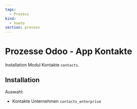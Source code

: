 ```yaml
---
tags:
  - Prozess
kind:
  - howto
section: process
---
```


# Prozesse Odoo - App Kontakte

Installation Modul Kontakte `contacts`.

## Installation

Auswahl:

- Kontakte Unternehmen `contacts_enterprise`
